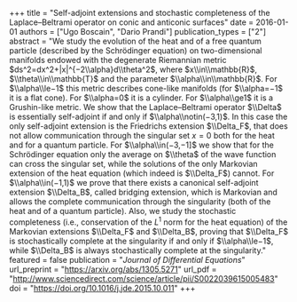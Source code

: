 +++
title = "Self-adjoint extensions and stochastic completeness of the Laplace–Beltrami operator on conic and anticonic surfaces"
date = 2016-01-01
authors = ["Ugo Boscain", "Dario Prandi"]
publication_types = ["2"]
abstract = "We study the evolution of the heat and of a free quantum particle (described by the Schrödinger equation) on two-dimensional manifolds endowed with the degenerate Riemannian metric $ds^2=dx^2+|x|^{−2\\alpha}d\\theta^2$, where $x\\in\\mathbb{R}$, $\\theta\\in\\mathbb{T}$ and the parameter $\\alpha\\in\\mathbb{R}$. For $\\alpha\\le−1$ this metric describes cone-like manifolds (for $\\alpha=−1$ it is a flat cone). For $\\alpha=0$ it is a cylinder. For $\\alpha\\ge1$ it is a Grushin-like metric. We show that the Laplace–Beltrami operator $\\Delta$ is essentially self-adjoint if and only if $\\alpha\\notin(−3,1)$. In this case the only self-adjoint extension is the Friedrichs extension $\\Delta_F$, that does not allow communication through the singular set $x=0$ both for the heat and for a quantum particle. For $\\alpha\\in(−3,−1]$ we show that for the Schrödinger equation only the average on $\\theta$ of the wave function can cross the singular set, while the solutions of the only Markovian extension of the heat equation (which indeed is $\\Delta_F$) cannot. For $\\alpha\\in(−1,1)$ we prove that there exists a canonical self-adjoint extension $\\Delta_B$, called bridging extension, which is Markovian and allows the complete communication through the singularity (both of the heat and of a quantum particle). Also, we study the stochastic completeness (i.e., conservation of the $L^1$ norm for the heat equation) of the Markovian extensions $\\Delta_F$ and $\\Delta_B$, proving that $\\Delta_F$ is stochastically complete at the singularity if and only if $\\alpha\\le−1$, while $\\Delta_B$ is always stochastically complete at the singularity."
featured = false
publication = "*Journal of Differential Equations*"
url_preprint = "https://arxiv.org/abs/1305.5271"
url_pdf = "http://www.sciencedirect.com/science/article/pii/S0022039615005483"
doi = "https://doi.org/10.1016/j.jde.2015.10.011"
+++

